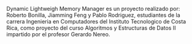 Dynamic Lightweigh Memory Manager es un proyecto realizado por: Roberto Bonilla, Jiamming Feng y Pablo Rodriguez, estudiantes de la carrera Ingenieria en Computadores del Instituto Tecnologico de Costa Rica, como proyecto del curso Algoritmos y Estructuras de Datos II impartido por el profesor Gerardo Nereo.